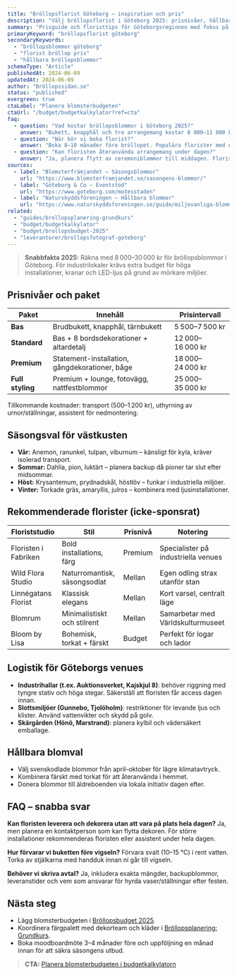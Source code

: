 ```yaml
---
title: "Bröllopsflorist Göteborg – inspiration och pris"
description: "Välj bröllopsflorist i Göteborg 2025: prisnivåer, hållbara blomval och rekommenderade studios för industrilokaler och slottsmiljöer."
summary: "Prisguide och floristtips för Göteborgsregionen med fokus på säsongsblommor, logistik till industriella venues och stylingidéer."
primaryKeyword: "bröllopsflorist göteborg"
secondaryKeywords:
  - "bröllopsblommor göteborg"
  - "florist bröllop pris"
  - "hållbara bröllopsblommor"
schemaType: "Article"
publishedAt: 2024-06-09
updatedAt: 2024-06-09
author: "Bröllopssidan.se"
status: "published"
evergreen: true
ctaLabel: "Planera blomsterbudgeten"
ctaUrl: "/budget/budgetkalkylator?ref=cta"
faq:
  - question: "Vad kostar bröllopsblommor i Göteborg 2025?"
    answer: "Bukett, knapphål och tre arrangemang kostar 8 000–11 000 kr. Komplett styling med bordsdekorationer, ceremonibåge och installationer ligger på 15 000–30 000 kr beroende på blomsäsong och logistik."
  - question: "När bör vi boka florist?"
    answer: "Boka 8–10 månader före bröllopet. Populära florister med egen studio blir fullbokade snabbt under juni–september."
  - question: "Kan floristen återanvända arrangemang under dagen?"
    answer: "Ja, planera flytt av ceremoniblommor till middagen. Floristen behöver då assistent eller koordinator för att bära och bygga om."
sources:
  - label: "Blomsterfrämjandet – Säsongsblommor"
    url: "https://www.blomsterframjandet.se/sasongens-blommor/"
  - label: "Göteborg & Co – Eventstöd"
    url: "https://www.goteborg.com/motesstaden"
  - label: "Naturskyddsföreningen – Hållbara blommor"
    url: "https://www.naturskyddsforeningen.se/guide/miljovanliga-blommor/"
related:
  - "guides/brollopsplanering-grundkurs"
  - "budget/budgetkalkylator"
  - "budget/brollopsbudget-2025"
  - "leverantorer/brollopsfotograf-goteborg"
---
```


> **Snabbfakta 2025:** Räkna med 8 000–30 000 kr för bröllopsblommor i Göteborg. För industrilokaler krävs extra budget för höga installationer, kranar och LED-ljus på grund av mörkare miljöer.

## Prisnivåer och paket

| Paket            | Innehåll                                       | Prisintervall    |
| ---------------- | ---------------------------------------------- | ---------------- |
| **Bas**          | Brudbukett, knapphål, tärnbukett               | 5 500–7 500 kr   |
| **Standard**     | Bas + 8 bordsdekorationer + altardetalj        | 12 000–16 000 kr |
| **Premium**      | Statement-installation, gångdekorationer, båge | 18 000–24 000 kr |
| **Full styling** | Premium + lounge, fotovägg, nattfestblommor    | 25 000–35 000 kr |

Tillkommande kostnader: transport (500–1 200 kr), uthyrning av urnor/ställningar, assistent för nedmontering.

## Säsongsval för västkusten

- **Vår:** Anemon, ranunkel, tulpan, viburnum – känsligt för kyla, kräver isolerad transport.
- **Sommar:** Dahlia, pion, luktärt – planera backup då pioner tar slut efter midsommar.
- **Höst:** Krysantemum, prydnadskål, höstlöv – funkar i industriella miljöer.
- **Vinter:** Torkade gräs, amaryllis, julros – kombinera med ljusinstallationer.

## Rekommenderade florister (icke-sponsrat)

| Floriststudio        | Stil                         | Prisnivå | Notering                            |
| -------------------- | ---------------------------- | -------- | ----------------------------------- |
| Floristen i Fabriken | Bold installations, färg     | Premium  | Specialister på industriella venues |
| Wild Flora Studio    | Naturromantisk, säsongsodlat | Mellan   | Egen odling strax utanför stan      |
| Linnégatans Florist  | Klassisk elegans             | Mellan   | Kort varsel, centralt läge          |
| Blomrum              | Minimalistiskt och stilrent  | Mellan   | Samarbetar med Världskulturmuseet   |
| Bloom by Lisa        | Bohemisk, torkat + färskt    | Budget   | Perfekt för logar och lador         |

## Logistik för Göteborgs venues

- **Industrihallar (t.ex. Auktionsverket, Kajskjul 8)**: behöver riggning med tyngre stativ och höga stegar. Säkerställ att floristen får access dagen innan.
- **Slottsmiljöer (Gunnebo, Tjolöholm)**: restriktioner för levande ljus och klister. Använd vattenvikter och skydd på golv.
- **Skärgården (Hönö, Marstrand)**: planera kylbil och vädersäkert emballage.

## Hållbara blomval

- Välj svenskodlade blommor från april–oktober för lägre klimatavtryck.
- Kombinera färskt med torkat för att återanvända i hemmet.
- Donera blommor till äldreboenden via lokala initiativ dagen efter.

## FAQ – snabba svar

**Kan floristen leverera och dekorera utan att vara på plats hela dagen?**
Ja, men planera en kontaktperson som kan flytta dekoren. För större installationer rekommenderas floristen eller assistent under hela dagen.

**Hur förvarar vi buketten före vigseln?**
Förvara svalt (10–15 °C) i rent vatten. Torka av stjälkarna med handduk innan ni går till vigseln.

**Behöver vi skriva avtal?**
Ja, inkludera exakta mängder, backupblommor, leveranstider och vem som ansvarar för hyrda vaser/ställningar efter festen.

## Nästa steg

- Lägg blomsterbudgeten i [Bröllopsbudget 2025](/budget/brollopsbudget-2025/).
- Koordinera färgpalett med dekorteam och kläder i [Bröllopsplanering: Grundkurs](/guides/brollopsplanering-grundkurs/).
- Boka moodboardmöte 3–4 månader före och uppföljning en månad innan för att säkra säsongens utbud.

> **CTA:** [Planera blomsterbudgeten i budgetkalkylatorn](/budget/budgetkalkylator?ref=cta)
